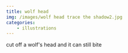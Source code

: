 ```yaml
---
title: wolf head
img: /images/wolf head trace the shadow2.jpg
categories:
    - illustrations
---
```

cut off a wolf's head and it can still bite

